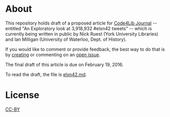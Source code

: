 # About

This repository holds draft of a proposed article for [Code4Lib Journal](http://journal.code4lib.org/) -- entitled "An Exploratory look at 3,918,932 #elxn42 tweets" -- which is currently being written in public by Nick Ruest (York University Libraries) and Ian Milligan (University of Waterloo, Dept. of History).

If you would like to comment or provide feedback, the best way to do that is by [creating](https://github.com/web-archive-group/ELXN42-Article/issues/new) or commenting on an [open issue](https://github.com/web-archive-group/ELXN42-Article/issues).

The final draft of this article is due on February 19, 2016.

To read the draft, the file is [elxn42.md](https://github.com/web-archive-group/ELXN42-Article/blob/master/elxn42.md).

# License

[CC-BY](https://github.com/web-archive-group/ELXN42-Article/blob/master/LICENSE)
